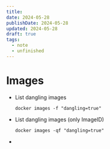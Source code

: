 ```yaml
---
title: 
date: 2024-05-28
publishDate: 2024-05-28
updated: 2024-05-28
draft: true
tags:
  - note
  - unfinished
---
```

 
# Images

- List dangling images 
  ```shell
  docker images -f "dangling=true"
  ```
- List dangling images (only ImageID)
  ```shell
  docker images -qf "dangling=true"
  ```
- 
